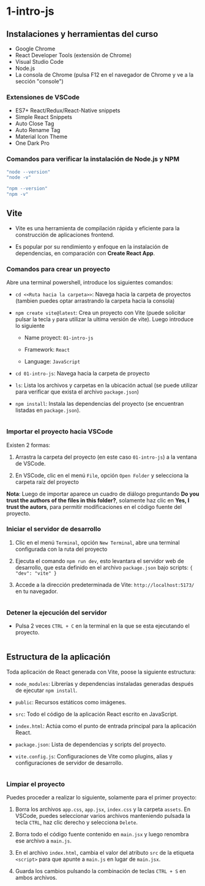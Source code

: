 # 1-intro-js

## Instalaciones y herramientas del curso

- Google Chrome
- React Developer Tools (extensión de Chrome)
- Visual Studio Code
- Node.js
- La consola de Chrome (pulsa F12 en el navegador de Chrome y ve a la sección "console")

### Extensiones de VSCode

- ES7+ React/Redux/React-Native snippets
- Simple React Snippets
- Auto Close Tag
- Auto Rename Tag
- Material Icon Theme
- One Dark Pro

### Comandos para verificar la instalación de Node.js y NPM

```powershell
"node --version"
"node -v"

"npm --version"
"npm -v"
```

## Vite

- Vite es una herramienta de compilación rápida y eficiente para la construcción de aplicaciones frontend.

- Es popular por su rendimiento y enfoque en la instalación de dependencias, en comparación con **Create React App**.

### Comandos para crear un proyecto

Abre una terminal powershell, introduce los siguientes comandos:

- `cd <<Ruta hacia la carpeta>>`: Navega hacia la carpeta de proyectos (tambien puedes optar arrastrando la carpeta hacia la consola)

- `npm create vite@latest`: Crea un proyecto con Vite (puede solicitar pulsar la tecla `y` para utilizar la ultima versión de vite). Luego introduce lo siguiente
  
  - Name proyect: `01-intro-js`
  
  - Framework: `React`
  
  - Language: `JavaScript`

- `cd 01-intro-js`: Navega hacia la carpeta de proyecto

- `ls`: Lista los archivos y carpetas en la ubicación actual (se puede utilizar para verificar que exista el archivo `package.json`)

- `npm install`: Instala las dependencias del proyecto (se encuentran listadas en `package.json`).

<img src="assets/2025-01-15-19-52-27-image.png" title="" alt="" data-align="center">

### Importar el proyecto hacia VSCode

Existen 2 formas:

1. Arrastra la carpeta del proyecto (en este caso `01-intro-js`) a la ventana de VSCode.

2. En VSCode, clic en el menú `File`, opción `Open Folder` y selecciona la carpeta raíz del proyecto

**Nota**: Luego de importar aparece un cuadro de diálogo preguntando **Do you trust the authors of the files in this folder?**, solamente haz clic en **Yes, I trust the autors**, para permitir modificaciones en el código fuente del proyecto.

### Iniciar el servidor de desarrollo

1. Clic en el menú `Terminal`, opción `New Terminal`, abre una terminal configurada con la ruta del proyecto

2. Ejecuta el comando `npm run dev`, esto levantara el servidor web de desarrollo, que esta definido en el archivo `package.json` bajo scripts: `{ "dev": "vite" }`

3. Accede a la dirección predeterminada de Vite: `http://localhost:5173/` en tu navegador.

<img src="assets/2025-01-15-19-53-34-image.png" title="" alt="" data-align="center">

### Detener la ejecución del servidor

- Pulsa 2 veces `CTRL + C` en la terminal en la que se esta ejecutando el proyecto.

<img title="" src="assets/2025-01-15-19-53-05-image.png" alt="" data-align="center">

## Estructura de la aplicación

Toda aplicación de React generada con Vite, poose la siguiente estructura:

- `node_modules`: Librerías y dependencias instaladas generadas después de ejecutar `npm install`.

- `public`: Recursos estáticos como imágenes.

- `src`: Todo el código de la aplicación React escrito en JavaScript.

- `index.html`: Actúa como el punto de entrada principal para la aplicación React.

- `package.json`: Lista de dependencias y scripts del proyecto.

- `vite.config.js`: Configuraciones de Vite como plugins, alias y configuraciones de servidor de desarrollo.

<img src="assets/2025-01-15-19-46-46-image.png" title="" alt="" data-align="center">

### Limpiar el proyecto

Puedes proceder a realizar lo siguiente, solamente para el primer proyecto:

1. Borra los archivos `app.css`, `app.jsx`, `index.css` y la carpeta `assets`. En VSCode, puedes seleccionar varios archivos manteniendo pulsada la tecla `CTRL`, haz clic derecho y selecciona `Delete`.

2. Borra todo el código fuente contenido en `main.jsx` y luego renombra ese archivo a `main.js`.

3. En el archivo `index.html`, cambia el valor del atributo `src` de la etiqueta `<script>` para que apunte a `main.js` en lugar de `main.jsx`.

4. Guarda los cambios pulsando la combinación de teclas `CTRL + S` en ambos archivos.
